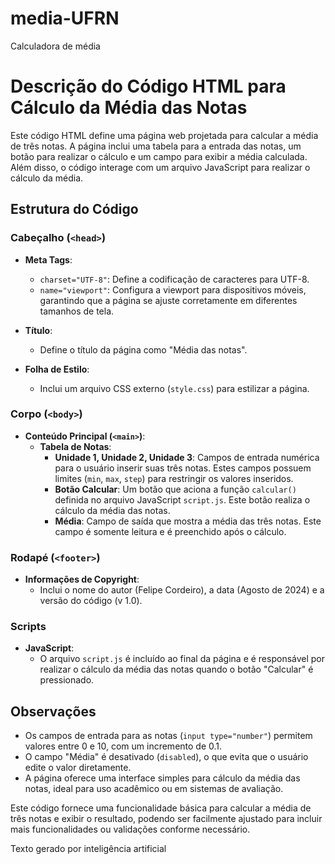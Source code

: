 # media-UFRN
Calculadora de média

# Descrição do Código HTML para Cálculo da Média das Notas

Este código HTML define uma página web projetada para calcular a média de três notas. A página inclui uma tabela para a entrada das notas, um botão para realizar o cálculo e um campo para exibir a média calculada. Além disso, o código interage com um arquivo JavaScript para realizar o cálculo da média.

## Estrutura do Código

### Cabeçalho (`<head>`)

- **Meta Tags**:
  - `charset="UTF-8"`: Define a codificação de caracteres para UTF-8.
  - `name="viewport"`: Configura a viewport para dispositivos móveis, garantindo que a página se ajuste corretamente em diferentes tamanhos de tela.

- **Título**:
  - Define o título da página como "Média das notas".

- **Folha de Estilo**:
  - Inclui um arquivo CSS externo (`style.css`) para estilizar a página.

### Corpo (`<body>`)

- **Conteúdo Principal (`<main>`)**:
  - **Tabela de Notas**:
    - **Unidade 1, Unidade 2, Unidade 3**: Campos de entrada numérica para o usuário inserir suas três notas. Estes campos possuem limites (`min`, `max`, `step`) para restringir os valores inseridos.
    - **Botão Calcular**: Um botão que aciona a função `calcular()` definida no arquivo JavaScript `script.js`. Este botão realiza o cálculo da média das notas.
    - **Média**: Campo de saída que mostra a média das três notas. Este campo é somente leitura e é preenchido após o cálculo.

### Rodapé (`<footer>`)

- **Informações de Copyright**:
  - Inclui o nome do autor (Felipe Cordeiro), a data (Agosto de 2024) e a versão do código (v 1.0).

### Scripts

- **JavaScript**:
  - O arquivo `script.js` é incluído ao final da página e é responsável por realizar o cálculo da média das notas quando o botão "Calcular" é pressionado.

## Observações

- Os campos de entrada para as notas (`input type="number"`) permitem valores entre 0 e 10, com um incremento de 0.1.
- O campo "Média" é desativado (`disabled`), o que evita que o usuário edite o valor diretamente.
- A página oferece uma interface simples para cálculo da média das notas, ideal para uso acadêmico ou em sistemas de avaliação.

Este código fornece uma funcionalidade básica para calcular a média de três notas e exibir o resultado, podendo ser facilmente ajustado para incluir mais funcionalidades ou validações conforme necessário.

Texto gerado por inteligência artificial
